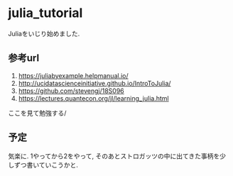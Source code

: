 # julia_tutorial
Juliaをいじり始めました.

## 参考url
1. <https://juliabyexample.helpmanual.io/>
2. <http://ucidatascienceinitiative.github.io/IntroToJulia/>
3. <https://github.com/stevengj/18S096>
4. <https://lectures.quantecon.org/jl/learning_julia.html>

ここを見て勉強する/

## 予定
気楽に. 1やってから2をやって, そのあとストロガッツの中に出てきた事柄を少しずつ書いていこうかと.

